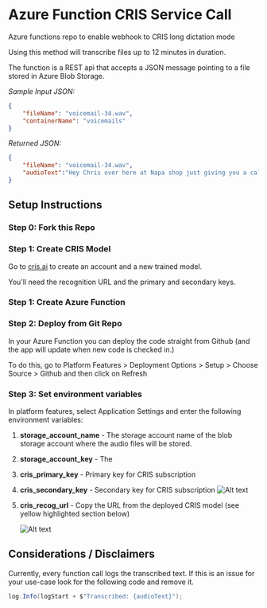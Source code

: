 # Azure Function CRIS Service Call

Azure functions repo to enable webhook to CRIS long dictation mode

Using this method will transcribe files up to 12 minutes in duration.

The function is a REST api that accepts a JSON message pointing to a file stored in Azure Blob Storage.

_Sample Input JSON:_
```json
{
    "fileName": "voicemail-34.wav",
    "containerName": "voicemails"
}
```

_Returned JSON:_
```json
{
    "fileName": "voicemail-34.wav",
    "audioText":"Hey Chris over here at Napa shop just giving you a call to let you know, I got your wheel bearing all done for the Honda Odyssey, you can pick it up anytime thanks bye. "
}
```

## Setup Instructions

### Step 0: Fork this Repo

### Step 1: Create CRIS Model
Go to [cris.ai](http://www.cris.ai) to create an account and a new trained model.

You'll need the recognition URL and the primary and secondary keys.

### Step 1: Create Azure Function

### Step 2: Deploy from Git Repo
In your Azure Function you can deploy the code straight from Github (and the app will update when new code is checked in.)

To do this, go to Platform Features > Deployment Options > Setup > Choose Source > Github and then click on Refresh

### Step 3: Set environment variables
In platform features, select Application Settings and enter the following environment variables:

1. __storage_account_name__ - The storage account name of the blob storage account where the audio files will be stored.
1. __storage_account_key__ - The 
1. __cris_primary_key__ - Primary key for CRIS subscription
1. __cris_secondary_key__ - Secondary key for CRIS subscription
    ![Alt text](/img/keys.png?raw=true "CRIS Storage Keys")    

1. __cris_recog_url__ - Copy the URL from the deployed CRIS model (see yellow highlighted section below)

    ![Alt text](/img/url.png?raw=true "URL for Recognition")

## Considerations / Disclaimers
Currently, every function call logs the transcribed text. If this is an issue for your use-case look for the following code and remove it.

```c#
log.Info(logStart + $"Transcribed: {audioText}");
```